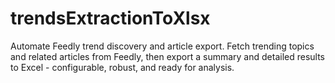# trendsExtractionToXlsx
Automate Feedly trend discovery and article export. Fetch trending topics and related articles from Feedly, then export a summary and detailed results to Excel - configurable, robust, and ready for analysis.
